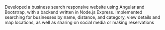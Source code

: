 Developed a business search responsive website using Angular and Bootstrap, with a backend written in Node.js Express. Implemented searching for businesses by name, distance, and category, view details and map locations, as well as sharing on social media or making reservations

